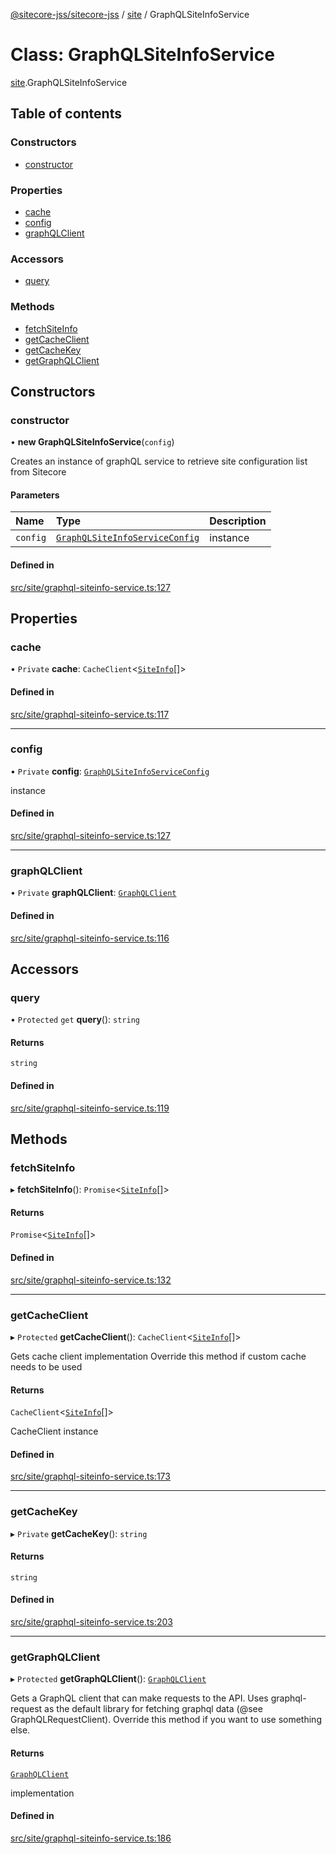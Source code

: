 [@sitecore-jss/sitecore-jss](../README.md) / [site](../modules/site.md) / GraphQLSiteInfoService

# Class: GraphQLSiteInfoService

[site](../modules/site.md).GraphQLSiteInfoService

## Table of contents

### Constructors

- [constructor](site.GraphQLSiteInfoService.md#constructor)

### Properties

- [cache](site.GraphQLSiteInfoService.md#cache)
- [config](site.GraphQLSiteInfoService.md#config)
- [graphQLClient](site.GraphQLSiteInfoService.md#graphqlclient)

### Accessors

- [query](site.GraphQLSiteInfoService.md#query)

### Methods

- [fetchSiteInfo](site.GraphQLSiteInfoService.md#fetchsiteinfo)
- [getCacheClient](site.GraphQLSiteInfoService.md#getcacheclient)
- [getCacheKey](site.GraphQLSiteInfoService.md#getcachekey)
- [getGraphQLClient](site.GraphQLSiteInfoService.md#getgraphqlclient)

## Constructors

### constructor

• **new GraphQLSiteInfoService**(`config`)

Creates an instance of graphQL service to retrieve site configuration list from Sitecore

#### Parameters

| Name | Type | Description |
| :------ | :------ | :------ |
| `config` | [`GraphQLSiteInfoServiceConfig`](../modules/site.md#graphqlsiteinfoserviceconfig) | instance |

#### Defined in

[src/site/graphql-siteinfo-service.ts:127](https://github.com/Sitecore/jss/blob/a62c9f240/packages/sitecore-jss/src/site/graphql-siteinfo-service.ts#L127)

## Properties

### cache

• `Private` **cache**: `CacheClient`<[`SiteInfo`](../modules/site.md#siteinfo)[]\>

#### Defined in

[src/site/graphql-siteinfo-service.ts:117](https://github.com/Sitecore/jss/blob/a62c9f240/packages/sitecore-jss/src/site/graphql-siteinfo-service.ts#L117)

___

### config

• `Private` **config**: [`GraphQLSiteInfoServiceConfig`](../modules/site.md#graphqlsiteinfoserviceconfig)

instance

#### Defined in

[src/site/graphql-siteinfo-service.ts:127](https://github.com/Sitecore/jss/blob/a62c9f240/packages/sitecore-jss/src/site/graphql-siteinfo-service.ts#L127)

___

### graphQLClient

• `Private` **graphQLClient**: [`GraphQLClient`](../interfaces/index.GraphQLClient.md)

#### Defined in

[src/site/graphql-siteinfo-service.ts:116](https://github.com/Sitecore/jss/blob/a62c9f240/packages/sitecore-jss/src/site/graphql-siteinfo-service.ts#L116)

## Accessors

### query

• `Protected` `get` **query**(): `string`

#### Returns

`string`

#### Defined in

[src/site/graphql-siteinfo-service.ts:119](https://github.com/Sitecore/jss/blob/a62c9f240/packages/sitecore-jss/src/site/graphql-siteinfo-service.ts#L119)

## Methods

### fetchSiteInfo

▸ **fetchSiteInfo**(): `Promise`<[`SiteInfo`](../modules/site.md#siteinfo)[]\>

#### Returns

`Promise`<[`SiteInfo`](../modules/site.md#siteinfo)[]\>

#### Defined in

[src/site/graphql-siteinfo-service.ts:132](https://github.com/Sitecore/jss/blob/a62c9f240/packages/sitecore-jss/src/site/graphql-siteinfo-service.ts#L132)

___

### getCacheClient

▸ `Protected` **getCacheClient**(): `CacheClient`<[`SiteInfo`](../modules/site.md#siteinfo)[]\>

Gets cache client implementation
Override this method if custom cache needs to be used

#### Returns

`CacheClient`<[`SiteInfo`](../modules/site.md#siteinfo)[]\>

CacheClient instance

#### Defined in

[src/site/graphql-siteinfo-service.ts:173](https://github.com/Sitecore/jss/blob/a62c9f240/packages/sitecore-jss/src/site/graphql-siteinfo-service.ts#L173)

___

### getCacheKey

▸ `Private` **getCacheKey**(): `string`

#### Returns

`string`

#### Defined in

[src/site/graphql-siteinfo-service.ts:203](https://github.com/Sitecore/jss/blob/a62c9f240/packages/sitecore-jss/src/site/graphql-siteinfo-service.ts#L203)

___

### getGraphQLClient

▸ `Protected` **getGraphQLClient**(): [`GraphQLClient`](../interfaces/index.GraphQLClient.md)

Gets a GraphQL client that can make requests to the API. Uses graphql-request as the default
library for fetching graphql data (@see GraphQLRequestClient). Override this method if you
want to use something else.

#### Returns

[`GraphQLClient`](../interfaces/index.GraphQLClient.md)

implementation

#### Defined in

[src/site/graphql-siteinfo-service.ts:186](https://github.com/Sitecore/jss/blob/a62c9f240/packages/sitecore-jss/src/site/graphql-siteinfo-service.ts#L186)
